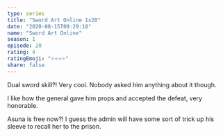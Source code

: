```yaml
---
type: series
title: "Sword Art Online 1x20"
date: "2020-08-15T09:29:18"
name: "Sword Art Online"
season: 1
episode: 20
rating: 4
ratingEmoji: "⭐️⭐️⭐️⭐️"
share: false
---
```


Dual sword skill?! Very cool. Nobody asked him anything about it though.

I like how the general gave him props and accepted the defeat, very honorable.

Asuna is free now?! I guess the admin will have some sort of trick up his sleeve to recall her to the prison.
